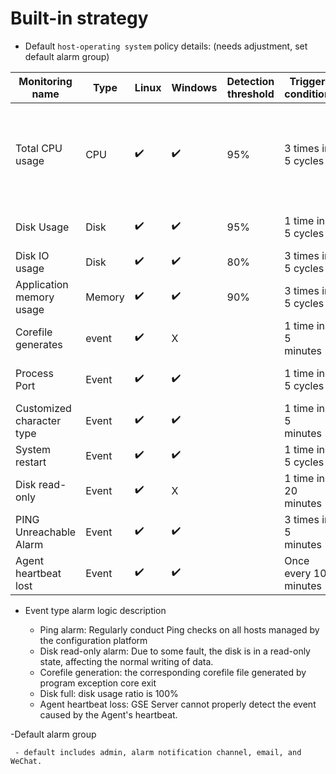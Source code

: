 # Built-in strategy

- Default `host-operating system` policy details: (needs adjustment, set default alarm group)

|Monitoring name|Type|Linux|Windows|Detection threshold|Trigger condition|Convergence rule|Notification|
| --- | --- |--- |--- |--- |--- |--- |--- |
|Total CPU usage|CPU|✔️|✔️|95%|3 times in 5 cycles| The alarm has not been recovered and no more alarms will be generated within 24 hours | WeChat, email
|Disk Usage|Disk|✔️|✔️|95%|1 time in 5 cycles| Same as above |WeChat, email, phone
|Disk IO usage|Disk|✔️|✔️|80%|3 times in 5 cycles| Same as above | WeChat, Email
|Application memory usage|Memory|✔️|✔️|90%|3 times in 5 cycles|Same as above |WeChat, email
|Corefile generates|event|✔️|X||1 time in 5 minutes | Same as above |WeChat, email|
|Process Port|Event|✔️|✔️||1 time in 5 cycles |Same as above |WeChat, email, phone
|Customized character type|Event|✔️|✔️|| 1 time in 5 minutes | Same as above |WeChat, email
|System restart|Event|✔️|✔️| |1 time in 5 cycles | Same as above |WeChat, email
|Disk read-only|Event|✔️|X||1 time in 20 minutes| Same as above |WeChat, email, phone
|PING Unreachable Alarm|Event|✔️|✔️| |3 times in 5 minutes | Same as above |WeChat, email, phone
|Agent heartbeat lost|Event|✔️|✔️| |Once every 10 minutes | Same as above |WeChat, email

- Event type alarm logic description

     - Ping alarm: Regularly conduct Ping checks on all hosts managed by the configuration platform
     - Disk read-only alarm: Due to some fault, the disk is in a read-only state, affecting the normal writing of data.
     - Corefile generation: the corresponding corefile file generated by program exception core exit
     - Disk full: disk usage ratio is 100%
     - Agent heartbeat loss: GSE Server cannot properly detect the event caused by the Agent's heartbeat.

-Default alarm group

     - default includes admin, alarm notification channel, email, and WeChat.
